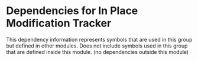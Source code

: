 
# Dependencies for In Place Modification Tracker
This dependency information represents symbols that are used in this group but defined in other modules.  Does not include symbols used in this group that are defined inside this module.
(no dependencies outside this module)
